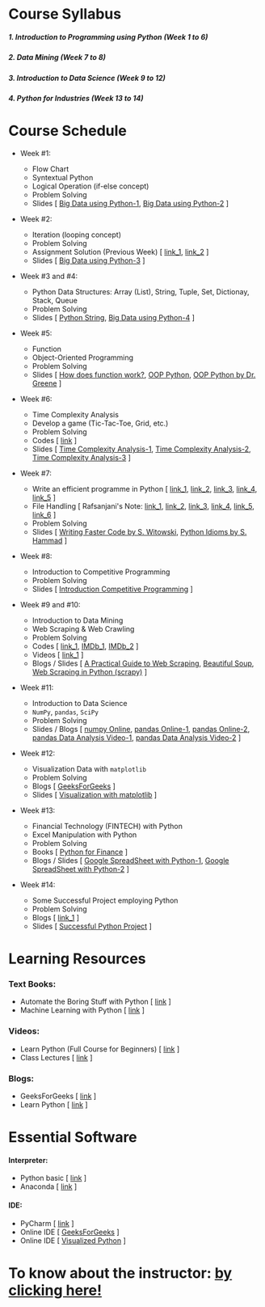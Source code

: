 # Course Syllabus
##### 1. Introduction to Programming using Python (Week 1 to 6)
##### 2. Data Mining (Week 7 to 8)
##### 3. Introduction to Data Science (Week 9 to 12)
##### 4. Python for Industries (Week 13 to 14)

# Course Schedule
  - Week #1:
    - Flow Chart
    - Syntextual Python
    - Logical Operation (if-else concept)
    - Problem Solving
    - Slides [ [Big Data using Python-1](https://github.com/mrzResearchArena/Big-Data-using-Python/blob/master/Big%20Data%20with%20Python-1.pdf), [Big Data using Python-2](https://github.com/mrzResearchArena/Big-Data-using-Python/blob/master/Big%20Data%20with%20Python-2.pdf) ]
    
  - Week #2:
    - Iteration (looping concept)
    - Problem Solving
    - Assignment Solution (Previous Week) [ [link_1](https://github.com/mrzResearchArena/Big-Data-using-Python/blob/master/assignmentWeek1.docx), [link_2](https://github.com/0mithun/python-conditional-statement-assignment) ]
    - Slides [ [Big Data using Python-3](https://github.com/mrzResearchArena/Big-Data-using-Python/blob/master/Big%20Data%20with%20Python-3.pdf) ]
    
  - Week #3 and #4:
    - Python Data Structures: Array (List), String, Tuple, Set, Dictionay, Stack, Queue
    - Problem Solving
    - Slides [ [Python String](https://github.com/mrzResearchArena/Big-Data-using-Python/blob/master/Python%20String.pdf), [Big Data using Python-4](https://github.com/mrzResearchArena/Big-Data-using-Python/blob/master/Big%20Data%20with%20Python-4.pdf) ]
  
  - Week #5:
    - Function
    - Object-Oriented Programming 
    - Problem Solving
    - Slides [ [How does function work?](https://github.com/mrzResearchArena/Big-Data-using-Python/blob/master/Python%20Function.pdf), [OOP Python](https://github.com/mrzResearchArena/Big-Data-using-Python/blob/master/OOP%20Python.pdf), [OOP Python by Dr. Greene](https://github.com/mrzResearchArena/Big-Data-using-Python/blob/master/OOP%20Python%20Online.pdf) ]
  
  - Week #6:
    - Time Complexity Analysis
    - Develop a game (Tic-Tac-Toe, Grid, etc.)
    - Problem Solving
    - Codes [ [link](https://paste.ubuntu.com/p/QyxCzC3b8j/) ]
    - Slides [ [Time Complexity Analysis-1](https://github.com/mrzResearchArena/Big-Data-using-Python/blob/master/TimeComplexity.pdf), [Time Complexity Analysis-2](https://github.com/mrzResearchArena/Big-Data-using-Python/blob/master/Complexity%20Analysis.pdf), [Time Complexity Analysis-3](https://github.com/mrzResearchArena/Big-Data-using-Python/blob/master/Handouts_Big_O_Notes.pdf) ]
    
  - Week #7:
    - Write an efficient programme in Python [ [link_1](https://www.youtube.com/watch?v=YjHsOrOOSuI), [link_2](https://www.youtube.com/watch?v=OSGv2VnC0go), [link_3](https://studylib.net/doc/11685039/python-idioms-safe-hammad-python-northwest-16), [link_4](https://docs.python-guide.org/writing/style/), [link_5](https://sahandsaba.com/thirty-python-language-features-and-tricks-you-may-not-know.html) ]
    - File Handling [ Rafsanjani's Note: [link_1](https://github.com/mrzResearchArena/Big-Data-using-Python/blob/master/File_Input_Python_Style_1.0.png), [link_2](https://github.com/mrzResearchArena/Big-Data-using-Python/blob/master/File_Input_Python_Style_1.1.png), [link_3](https://github.com/mrzResearchArena/Big-Data-using-Python/blob/master/File_Input_Python_Style_1.2.png), [link_4](https://github.com/mrzResearchArena/Big-Data-using-Python/blob/master/File_Input_Python_Style_3.png), [link_5](https://github.com/mrzResearchArena/Big-Data-using-Python/blob/master/File_Input_Python_Style_4.png), [link_6](https://github.com/mrzResearchArena/Big-Data-using-Python/blob/master/find_all_vowel_from_dictionary.png) ]
    - Problem Solving
    - Slides [ [Writing Faster Code by S. Witowski](http://switowski.github.io/europython2016/#/), [Python Idioms by S. Hammad](https://github.com/mrzResearchArena/Big-Data-using-Python/blob/master/python-idioms.pdf) ]
    
  - Week #8:
    - Introduction to Competitive Programming
    - Problem Solving
    - Slides [ [Introduction Competitive Programming](https://github.com/mrzResearchArena/Big-Data-using-Python/blob/master/Introduction%20to%20competitive%20programming.pdf) ]
  
  - Week #9 and #10:
    - Introduction to Data Mining
    - Web Scraping & Web Crawling
    - Problem Solving
    - Codes [ [link_1](https://paste.ubuntu.com/p/yGtTvbYtTY/), [IMDb_1](https://paste.ubuntu.com/p/7dZTTrzkb9/), [IMDb_2](https://paste.ubuntu.com/p/XPHbgC9dz9) ]
    - Videos [ [link_1](https://www.youtube.com/watch?v=ng2o98k983k) ]
    - Blogs / Slides [ [A Practical Guide to Web Scraping](http://complx.me/2016-08-25-scrapy-guide/), [Beautiful Soup](https://www.dataquest.io/blog/web-scraping-tutorial-python/), [Web Scraping in Python (scrapy)](https://www.analyticsvidhya.com/blog/2017/07/web-scraping-in-python-using-scrapy/) ]
    
  - Week #11:
    - Introduction to Data Science
    - `NumPy`, `pandas`, `SciPy`
    - Problem Solving
    - Slides / Blogs [ [numpy Online](http://cs231n.github.io/python-numpy-tutorial/), [pandas Online-1](https://www.datacamp.com/community/tutorials/pandas-tutorial-dataframe-python), [pandas Online-2](https://www.dataquest.io/blog/pandas-python-tutorial/), [pandas Data Analysis Video-1](https://www.youtube.com/watch?v=oGzU688xCUs&t=3s), [pandas Data Analysis Video-2](https://www.youtube.com/watch?v=V0u6bxQOUJ8) ]
    
  - Week #12:
    - Visualization Data with `matplotlib`
    - Problem Solving
    - Blogs [ [GeeksForGeeks](https://www.geeksforgeeks.org/graph-plotting-in-python-set-1/) ]
    - Slides [ [Visualization with matplotlib](https://github.com/mrzResearchArena/Big-Data-using-Python/blob/master/Visualization.pdf) ]
    
  - Week #13:
    - Financial Technology (FINTECH) with Python
    - Excel Manipulation with Python
    - Problem Solving
    - Books [ [Python for Finance](https://doc.lagout.org/programmation/python/Python%20for%20Finance_%20Analyze%20Big%20Financial%20Data%20%5BHilpisch%202014-12-27%5D.pdf) ]
    - Blogs / Slides [ [Google SpreadSheet with Python-1](https://towardsdatascience.com/how-to-access-google-sheet-data-using-the-python-api-and-convert-to-pandas-dataframe-5ec020564f0e), [Google SpreadSheet with Python-2](https://www.twilio.com/blog/2017/02/an-easy-way-to-read-and-write-to-a-google-spreadsheet-in-python.html) ]
    
  - Week #14:
    - Some Successful Project employing Python
    - Problem Solving
    - Blogs [ [link_1](https://www.netguru.co/blog/8-top-companies-that-use-python-for-their-apps-examples-of-top-notch-python-applications) ]
    - Slides [ [Successful Python Project](https://github.com/mrzResearchArena/Big-Data-using-Python/blob/master/PythonBrochure.pdf) ]

# Learning Resources

### Text Books:
- Automate the Boring Stuff with Python [ [link](https://automatetheboringstuff.com/) ]
- Machine Learning with Python [ [link](https://www.amazon.com/gp/product/1449369413/ref=as_li_tl?ie=UTF8&tag=stackabuse-20&camp=1789&creative=9325&linkCode=as2&creativeASIN=1449369413&linkId=31239243b4437cdb25c55fc05fec5f72) ]

### Videos:
- Learn Python (Full Course for Beginners) [ [link](https://www.youtube.com/watch?v=rfscVS0vtbw&feature=youtu.be) ]
- Class Lectures [ [link](https://sites.google.com/view/odin-training) ]

### Blogs:
- GeeksForGeeks [ [link](https://www.geeksforgeeks.org/python-programming-language) ]
- Learn Python [ [link](https://www.learnpython.org/) ]

# Essential Software
#### Interpreter:
- Python basic [ [link](https://www.python.org/) ]
- Anaconda [ [link](https://www.anaconda.com/download/) ]

#### IDE:
- PyCharm [ [link](https://www.jetbrains.com/pycharm/download/#section=windows) ]
- Online IDE [ [GeeksForGeeks](https://ide.geeksforgeeks.org/) ]
- Online IDE [ [Visualized Python](http://www.pythontutor.com/visualize.html#mode=edit) ]

# To know about the instructor: [by clicking here!](http://rafsanjani.pythonanywhere.com)
